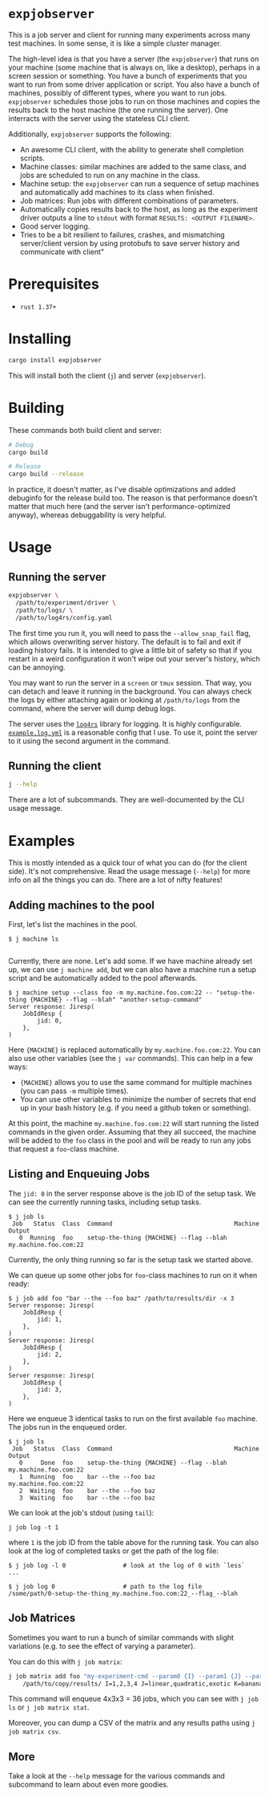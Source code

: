 # `expjobserver`

This is a job server and client for running many experiments across many test
machines. In some sense, it is like a simple cluster manager.

The high-level idea is that you have a server (the `expjobserver`) that runs on
your machine (some machine that is always on, like a desktop), perhaps in a
screen session or something. You have a bunch of experiments that you want to
run from some driver application or script. You also have a bunch of machines,
possibly of different types, where you want to run jobs. `expjobserver` schedules
those jobs to run on those machines and copies the results back to the host
machine (the one running the server). One interracts with the server using the
stateless CLI client.

Additionally, `expjobserver` supports the following:
- An awesome CLI client, with the ability to generate shell completion scripts.
- Machine classes: similar machines are added to the same class, and jobs are
  scheduled to run on any machine in the class.
- Machine setup: the `expjobserver` can run a sequence of setup machines and
  automatically add machines to its class when finished.
- Job matrices: Run jobs with different combinations of parameters.
- Automatically copies results back to the host, as long as the experiment
  driver outputs a line to `stdout` with format `RESULTS: <OUTPUT FILENAME>`.
- Good server logging.
- Tries to be a bit resilient to failures, crashes, and mismatching
  server/client version by using protobufs to save server history and
  communicate with client"

# Prerequisites

- `rust 1.37+`

# Installing

```sh
cargo install expjobserver
```

This will install both the client (`j`) and server (`expjobserver`).

# Building

These commands both build client and server:

```sh
# Debug
cargo build

# Release
cargo build --release
```

In practice, it doesn't matter, as I've disable optimizations and added
debuginfo for the release build too. The reason is that performance doesn't
matter that much here (and the server isn't performance-optimized anyway),
whereas debuggability is very helpful.

# Usage

## Running the server

```sh
expjobserver \
  /path/to/experiment/driver \
  /path/to/logs/ \
  /path/to/log4rs/config.yaml
```

The first time you run it, you will need to pass the `--allow_snap_fail` flag,
which allows overwriting server history. The default is to fail and exit if
loading history fails. It is intended to give a little bit of safety so that if
you restart in a weird configuration it won't wipe out your server's history,
which can be annoying.

You may want to run the server in a `screen` or `tmux` session. That way, you
can detach and leave it running in the background. You can always check the
logs by either attaching again or looking at `/path/to/logs` from the command,
where the server will dump debug logs.

The server uses the [`log4rs`][l4rs] library for logging. It is highly configurable.
[`example.log.yml`](./example.log.yml) is a reasonable config that I use.
To use it, point the server to it using the second argument in the command.

[l4rs]: https://crates.io/crates/log4rs

## Running the client

```sh
j --help
```

There are a lot of subcommands. They are well-documented by the CLI usage message.

# Examples

This is mostly intended as a quick tour of what you can do (for the client side).
It's not comprehensive. Read the usage message (`--help`) for more info on all
the things you can do. There are a lot of nifty features!

## Adding machines to the pool

First, let's list the machines in the pool.

```console
$ j machine ls


```

Currently, there are none. Let's add some. If we have machine already set up,
we can use `j machine add`, but we can also have a machine run a setup script
and be automatically added to the pool afterwards.

```console
$ j machine setup --class foo -m my.machine.foo.com:22 -- "setup-the-thing {MACHINE} --flag --blah" "another-setup-command"
Server response: Jiresp(
    JobIdResp {
        jid: 0,
    },
)
```

Here `{MACHINE}` is replaced automatically by `my.machine.foo.com:22`. You can
also use other variables (see the `j var` commands). This can help in a few ways:

- `{MACHINE}` allows you to use the same command for multiple machines (you can
  pass `-m` multiple times).
- You can use other variables to minimize the number of secrets that end up in
  your bash history (e.g. if you need a github token or something).

At this point, the machine `my.machine.foo.com:22` will start running the
listed commands in the given order. Assuming that they all succeed, the machine
will be added to the `foo` class in the pool and will be ready to run any jobs
that request a `foo`-class machine.

## Listing and Enqueuing Jobs

The `jid: 0` in the server response above is the job ID of the setup task. We
can see the currently running tasks, including setup tasks.

```console
$ j job ls
 Job   Status  Class  Command                                  Machine                Output
   0  Running  foo    setup-the-thing {MACHINE} --flag --blah  my.machine.foo.com:22
```

Currently, the only thing running so far is the setup task we started above.

We can queue up some other jobs for `foo`-class machines to run on it when ready:

```console
$ j job add foo "bar --the --foo baz" /path/to/results/dir -x 3
Server response: Jiresp(
    JobIdResp {
        jid: 1,
    },
)
Server response: Jiresp(
    JobIdResp {
        jid: 2,
    },
)
Server response: Jiresp(
    JobIdResp {
        jid: 3,
    },
)
```

Here we enqueue 3 identical tasks to run on the first available `foo` machine.
The jobs run in the enqueued order.

```console
$ j job ls
 Job   Status  Class  Command                                  Machine                Output
   0     Done  foo    setup-the-thing {MACHINE} --flag --blah  my.machine.foo.com:22
   1  Running  foo    bar --the --foo baz                      my.machine.foo.com:22
   2  Waiting  foo    bar --the --foo baz
   3  Waiting  foo    bar --the --foo baz
```

We can look at the job's stdout (using `tail`):

```console
j job log -t 1
```

where `1` is the job ID from the table above for the running task. You can also
look at the log of completed tasks or get the path of the log file:

```console
$ j job log -l 0                # look at the log of 0 with `less`
...

$ j job log 0                   # path to the log file
/some/path/0-setup-the-thing_my.machine.foo.com:22_--flag_--blah
```

## Job Matrices

Sometimes you want to run a bunch of similar commands with slight variations
(e.g. to see the effect of varying a parameter).

You can do this with `j job matrix`:

```sh
j job matrix add foo "my-experiment-cmd --param0 {I} --param1 {J} --param2 {K}" \
    /path/to/copy/results/ I=1,2,3,4 J=linear,quadratic,exotic K=banana,rockingchair,airplane
```

This command will enqueue 4x3x3 = 36 jobs, which you can see with `j job ls` or
`j job matrix stat`.

Moreover, you can dump a CSV of the matrix and any results paths using `j job matrix csv`.

## More

Take a look at the `--help` message for the various commands and subcommand to
learn about even more goodies.
